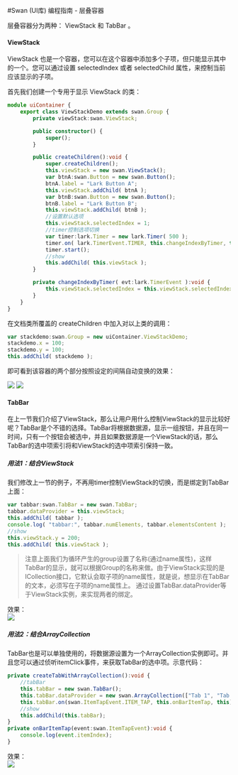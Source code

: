 #Swan (UI库) 编程指南 - 层叠容器

层叠容器分为两种： ViewStack 和 TabBar 。

#### ViewStack

ViewStack 也是一个容器，您可以在这个容器中添加多个子项，但只能显示其中的一个。您可以通过设置 selectedIndex 或者 selectedChild 属性，来控制当前应该显示的子项。

首先我们创建一个专用于显示 ViewStack 的类：
``` TypeScript
module uiContainer {
    export class ViewStackDemo extends swan.Group {
        private viewStack:swan.ViewStack;

        public constructor() {
            super();
        }

        public createChildren():void {
            super.createChildren();
            this.viewStack = new swan.ViewStack();
            var btnA:swan.Button = new swan.Button();
            btnA.label = "Lark Button A";
            this.viewStack.addChild( btnA );
            var btnB:swan.Button = new swan.Button();
            btnB.label = "Lark Button B";
            this.viewStack.addChild( btnB );
            //设置默认选项
            this.viewStack.selectedIndex = 1;
            //timer控制选项切换
            var timer:lark.Timer = new lark.Timer( 500 );
            timer.on( lark.TimerEvent.TIMER, this.changeIndexByTimer, this );
            timer.start();
            //show
            this.addChild( this.viewStack );
        }

        private changeIndexByTimer( evt:lark.TimerEvent ):void {
            this.viewStack.selectedIndex = this.viewStack.selectedIndex == 0 ? 1 : 0 ;
        }
    }
}
```

在文档类所覆盖的 createChildren 中加入对以上类的调用： 
``` TypeScript
var stackdemo:swan.Group = new uiContainer.ViewStackDemo;
stackdemo.x = 100;
stackdemo.y = 100;
this.addChild( stackdemo );
```

即可看到该容器的两个部分按照设定的间隔自动变换的效果： 

![][8-2-stack-A]  ![][8-2-stack-B]


#### TabBar
在上一节我们介绍了ViewStack，那么让用户用什么控制ViewStack的显示比较好呢？TabBar是个不错的选择。TabBar将根据数据源，显示一组按钮，并且在同一时间，只有一个按钮会被选中，并且如果数据源是一个ViewStack的话，那么TabBar的选中项索引将和ViewStack的选中项索引保持一致。    
#####  用法1：结合ViewStack
我们修改上一节的例子，不再用timer控制ViewStack的切换，而是绑定到TabBar上面：   
``` TypeScript
var tabbar:swan.TabBar = new swan.TabBar;
tabbar.dataProvider = this.viewStack;
this.addChild( tabbar );
console.log( "tabbar:", tabbar.numElements, tabbar.elementsContent );
//show
this.viewStack.y = 200;
this.addChild( this.viewStack );
```
> 注意上面我们为循环产生的group设置了名称(通过name属性)，这样TabBar的显示，就可以根据Group的名称来做。由于ViewStack实现的是ICollection接口，它默认会取子项的name属性，就是说，想显示在TabBar的文本，必须写在子项的name属性上。
  通过设置TabBar.dataProvider等于ViewStack实例，来实现两者的绑定。     

效果：    
![][8-2-tabbar-A]     
#####  用法2：结合ArrayCollection   
TabBar也是可以单独使用的，将数据源设置为一个ArrayCollection实例即可。并且您可以通过侦听itemClick事件，来获取TabBar的选中项。示意代码：    
``` TypeScript
private createTabWithArrayCollection():void {
    //tabBar
    this.tabBar = new swan.TabBar();
    this.tabBar.dataProvider = new swan.ArrayCollection(["Tab 1", "Tab 2", "Tab 3"]);
    this.tabBar.on(swan.ItemTapEvent.ITEM_TAP, this.onBarItemTap, this);
    //show
    this.addChild(this.tabBar);
}
private onBarItemTap(event:swan.ItemTapEvent):void {
    console.log(event.itemIndex);
}
```    
效果：   
![][8-2-tabbar-B]     
 

[8-2-stack-A]: image/8/8-2-stack-A.jpg
[8-2-stack-B]: image/8/8-2-stack-B.jpg
[8-2-tabbar-A]: image/8/8-2-tabbar-A.png
[8-2-tabbar-B]: image/8/8-2-tabbar-B.png